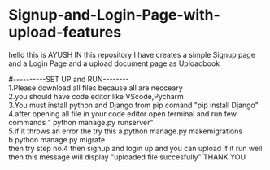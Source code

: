 
# Signup-and-Login-Page-with-upload-features
hello this is AYUSH 
IN this  repository I have creates a simple Signup page and a Login Page
and a upload document page as Uploadbook
<br>

#----------SET UP and RUN--------<br>
1.Please download all files because all are necceary<br>
2.you should have code editor like VScode,Pycharm<br>
3.You must install python and Django from pip comand "pip install Django"<br>
4.after opening all file in your code editor open terminal and run few commands " python manage.py runserver"<br>
5.if it throws an error the try this a.python manage.py makemigrations
                                    b.python manage.py migrate<br>
then try step no.4 
then signup and login up and you can upload 
if it run well then this message will display "uploaded file succesfully"
THANK YOU
